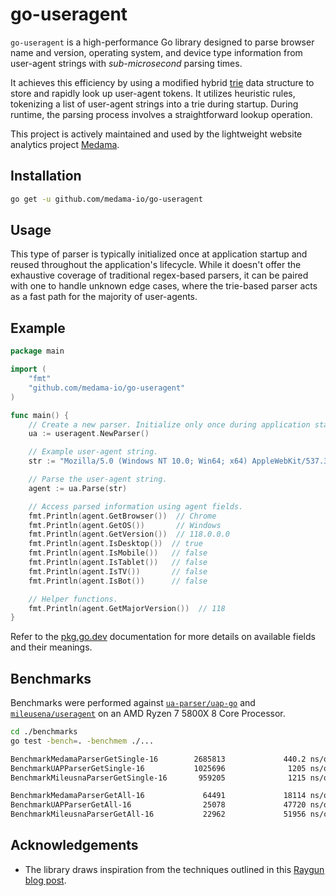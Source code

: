 # go-useragent

`go-useragent` is a high-performance Go library designed to parse browser name and version, operating system, and device type information from user-agent strings with _sub-microsecond_ parsing times.

It achieves this efficiency by using a modified hybrid [trie](https://en.wikipedia.org/wiki/Trie) data structure to store and rapidly look up user-agent tokens. It utilizes heuristic rules, tokenizing a list of user-agent strings into a trie during startup. During runtime, the parsing process involves a straightforward lookup operation.

This project is actively maintained and used by the lightweight website analytics project [Medama](https://github.com/medama-io/medama).

## Installation

```bash
go get -u github.com/medama-io/go-useragent
```

## Usage

This type of parser is typically initialized once at application startup and reused throughout the application's lifecycle. While it doesn't offer the exhaustive coverage of traditional regex-based parsers, it can be paired with one to handle unknown edge cases, where the trie-based parser acts as a fast path for the majority of user-agents.

## Example

```go
package main

import (
	"fmt"
	"github.com/medama-io/go-useragent"
)

func main() {
	// Create a new parser. Initialize only once during application startup.
	ua := useragent.NewParser()

	// Example user-agent string.
	str := "Mozilla/5.0 (Windows NT 10.0; Win64; x64) AppleWebKit/537.36 (KHTML, like Gecko) Chrome/118.0.0.0 Safari/537.36"

	// Parse the user-agent string.
	agent := ua.Parse(str)

	// Access parsed information using agent fields.
	fmt.Println(agent.GetBrowser())  // Chrome
	fmt.Println(agent.GetOS())       // Windows
	fmt.Println(agent.GetVersion())  // 118.0.0.0
	fmt.Println(agent.IsDesktop())  // true
	fmt.Println(agent.IsMobile())   // false
	fmt.Println(agent.IsTablet())   // false
	fmt.Println(agent.IsTV())       // false
	fmt.Println(agent.IsBot())      // false

	// Helper functions.
	fmt.Println(agent.GetMajorVersion())  // 118
}
```
Refer to the [pkg.go.dev](https://pkg.go.dev/github.com/medama-io/go-useragent) documentation for more details on available fields and their meanings.

## Benchmarks 

Benchmarks were performed against [`ua-parser/uap-go`](https://github.com/ua-parser/uap-go) and [`mileusena/useragent`](https://github.com/mileusna/useragent) on an AMD Ryzen 7 5800X 8 Core Processor. 

```bash
cd ./benchmarks
go test -bench=. -benchmem ./...

BenchmarkMedamaParserGetSingle-16        2685813             440.2 ns/op              24 B/op          2 allocs/op
BenchmarkUAPParserGetSingle-16           1025696              1205 ns/op             233 B/op          8 allocs/op
BenchmarkMileusnaParserGetSingle-16       959205              1215 ns/op             600 B/op         16 allocs/op

BenchmarkMedamaParserGetAll-16             64491             18114 ns/op             576 B/op         55 allocs/op
BenchmarkUAPParserGetAll-16                25078             47720 ns/op            8425 B/op        288 allocs/op
BenchmarkMileusnaParserGetAll-16           22962             51956 ns/op           23735 B/op        596 allocs/op
```

## Acknowledgements

- The library draws inspiration from the techniques outlined in this [Raygun blog post](https://raygun.com/blog/possibility-tree-fast-string-parsing/).